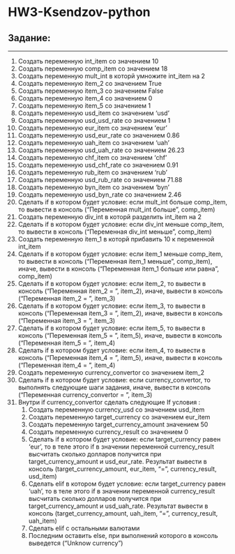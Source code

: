 # HW3-Ksendzov-python
## Задание:
___
1. Создать переменную int_item со значением 10
2. Создать переменную comp_item со значением 18
3. Создать переменную mult_int в которй умножите int_item на 2
4. Создать переменную item_2 со значением True
5. Создать переменную item_3 со значением False
6. Создать переменную item_4 со значением 0
7. Создать переменную item_5 со значением 1
8. Создать переменную usd_item со значением ‘usd’
9. Создать переменную usd_usd_rate со значением 1
10. Создать переменную eur_item со значением ‘eur’
11. Создать переменную usd_eur_rate со значением 0.86
12. Создать переменную uah_item со значением ‘uah’
13. Создать переменную usd_uah_rate со значением 26.23
14. Создать переменную chf_item со значением ‘chf’
15. Создать переменную usd_chf_rate со значением 0.91
16. Создать переменную rub_item со значением ‘rub’
17. Создать переменную usd_rub_rate со значением 71.88
18. Создать переменную byn_item со значением ‘byn’
19. Создать переменную usd_byn_rate со значением 2.46
20. Сделать if в котором будет условие: если mult_int больше comp_item, то вывести в консоль (“Переменная mult_int больше”, comp_item)
21. Создать переменную div_int в которй разделить int_item на 2
22. Сделать if в котором будет условие: если div_int меньше comp_item, то вывести в консоль (“Переменная div_int меньше”, comp_item)
23. Создать переменную item_1 в которй прибавить 10 к переменной int_item
24. Сделать if в котором будет условие: если item_1 меньше comp_item, то вывести в консоль (“Переменная item_1 меньше”, comp_item), иначе, вывести в консоль (“Переменная item_1 больше или равна”, comp_item)
25. Сделать if в котором будет условие: если item_2, то вывести в консоль (“Переменная item_2 = ”, item_2), иначе, вывести в консоль (“Переменная item_2 = ”, item_3)
26. Сделать if в котором будет условие: если item_3, то вывести в консоль (“Переменная item_3 = ”, item_2), иначе, вывести в консоль (“Переменная item_3 = ”, item_3)
27. Сделать if в котором будет условие: если item_5, то вывести в консоль (“Переменная item_5 = ”, item_5), иначе, вывести в консоль (“Переменная item_5 = ”, item_4)
28. Сделать if в котором будет условие: если item_4, то вывести в консоль (“Переменная item_4 = ”, item_5), иначе, вывести в консоль (“Переменная item_4 = ”, item_4)
29. Создать переменную currency_convertor со значением item_2
30. Сделать if в котором будет условие: если currency_convertor, то выполнять следующие шаги задания, иначе, вывести в консоль (“Переменная currency_convertor = ”, item_3)
31. Внутри if currency_convertor сделать следующие If условия :
    1. Создать переменную currency_usd со значением usd_item
    2. Создать переменную target_currency со значением eur_item
    3. Создать переменную target_currency_amount значением 50
    4. Создать переменную currency_result со значением 0
    5. Сделать if в котором будет условие: если target_currency равен ‘eur’, то в теле этого if в значении переменной currency_result высчитать сколько долларов получится при target_currency_amount и usd_eur_rate. Результат вывести в консоль (target_currency_amount, eur_item, “=”, currency_result, usd_item)
    6. Сделать elif в котором будет условие: если target_currency равен ‘uah’, то в теле этого if в значении переменной currency_result высчитать сколько долларов получится при target_currency_amount и usd_uah_rate. Результат вывести в консоль (target_currency_amount, uah_item, “=”, currency_result, uah_item)
    7. Сделать elif с остальными валютами
    8. Последним оставить else, при выполнений которого в консоль выведется (“Unknow currency”)
